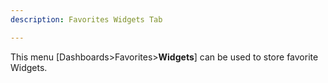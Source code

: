 ```yaml
---
description: Favorites Widgets Tab

---
```


This menu [Dashboards>Favorites>**Widgets**] can be used to store favorite Widgets.





















